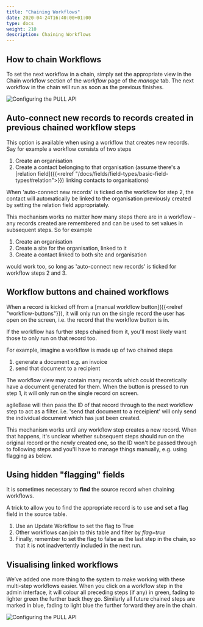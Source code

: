 ```yaml
---
title: "Chaining Workflows"
date: 2020-04-24T16:40:00+01:00
type: docs
weight: 210
description: Chaining Workflows
---
```


## How to chain Workflows

To set the next workflow in a chain, simply set the appropriate view in the Chain workflow section of the _workflow_ page of the _manage_ tab. The next workflow in the chain will run as soon as the previous finishes.

![Configuring the PULL API](/workflow-chain.png)

## Auto-connect new records to records created in previous chained workflow steps

This option is available when using a workflow that creates new records. Say for example a workflow consists of two steps

1) Create an organisation
2) Create a contact belonging to that organisation (assume there's a [relation field]({{<relref "/docs/fields/field-types/basic-field-types#relation">}}) linking contacts to organisations)

When 'auto-connect new records' is ticked on the workflow for step 2, the contact will automatically be linked to the organisation previously created by setting the relation field appropriately.

This mechanism works no matter how many steps there are in a workflow - any records created are remembered and can be used to set values in subsequent steps. So for example

1) Create an organisation
2) Create a site for the organisation, linked to it
3) Create a contact linked to both site and organisation

would work too, so long as 'auto-connect new records' is ticked for workflow steps 2 and 3.

## Workflow buttons and chained workflows

When a record is kicked off from a [manual workflow button]({{<relref "workflow-buttons"}}), it will only run on the single record the user has open on the screen, i.e. the record that the workflow button is in. 

If the workflow has further steps chained from it, you'll most likely want those to only run on that record too.

For example, imagine a workflow is made up of two chained steps
1) generate a document e.g. an invoice
2) send that document to a recipient

The workflow view may contain many records which could theoretically have a document generated for them. When the button is pressed to run step 1, it will only run on the single record on screen.

agileBase will then pass the ID of that record through to the next workflow step to act as a filter. i.e. 'send that document to a receipient' will only send the individual document which has just been created.

This mechanism works until any workflow step creates a new record. When that happens, it's unclear whether subsequent steps should run on the original record or the newly created one, so the ID won't be passed through to following steps and you'll have to manage things manually, e.g. using flagging as below.

## Using hidden "flagging" fields
It is sometimes necessary to **find** the source record when chaining workflows.

A trick to allow you to find the appropriate record is to use and set a flag field in the source table.

1) Use an Update Workflow to set the flag to True
2) Other workflows can join to this table and filter by _flag=true_
3) Finally, remember to set the flag to false as the last step in the chain, so that it is not inadvertently included in the next run. 

## Visualising linked workflows
We’ve added one more thing to the system to make working with these multi-step workflows easier. When you click on a workflow step in the admin interface, it will colour all preceding steps (if any) in green, fading to lighter green the further back they go. Similarly all future chained steps are marked in blue, fading to light blue the further forward they are in the chain.

![Configuring the PULL API](/workflow-recursive.png)